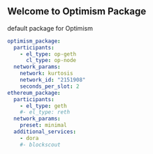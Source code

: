 ## Welcome to Optimism Package
default package for Optimism
```yaml
optimism_package:
  participants:
    - el_type: op-geth
      cl_type: op-node
  network_params:
    network: kurtosis
    network_id: "2151908"
    seconds_per_slot: 2
ethereum_package:
  participants:
    - el_type: geth
    #- el_type: reth
  network_params:
    preset: minimal
  additional_services:
    - dora
    #- blockscout

```

